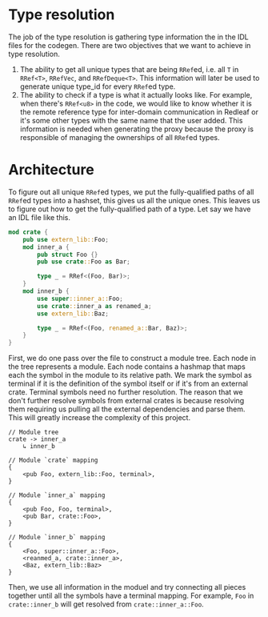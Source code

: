 # Type resolution
The job of the type resolution is gathering type information the in the IDL files for the codegen.
There are two objectives that we want to achieve in type resolution.
1.  The ability to get all unique types that are being `RRef`ed, i.e. all `T` in `RRef<T>`,
    `RRefVec`, and `RRefDeque<T>`. This information will later be used to generate unique type_id
    for every `RRef`ed type.
1.  The ability to check if a type is what it actually looks like. For example, when there's 
    `RRef<u8>` in the code, we would like to know whether it is the remote reference type for
    inter-domain communication in Redleaf or it's some other types with the same name that the user
    added. This information is needed when generating the proxy because the proxy is responsible of
    managing the ownerships of all `RRef`ed types.


# Architecture
To figure out all unique `RRef`ed types, we put the fully-qualified paths of all `RRef`ed types
into a hashset, this gives us all the unique ones. This leaves us to figure out how to get the
fully-qualified path of a type. Let say we have an IDL file like this.

```rust
mod crate {
    pub use extern_lib::Foo;
    mod inner_a {
        pub struct Foo {}
        pub use crate::Foo as Bar;

        type _ = RRef<(Foo, Bar)>;
    }
    mod inner_b {
        use super::inner_a::Foo;
        use crate::inner_a as renamed_a;
        use extern_lib::Baz;

        type _ = RRef<(Foo, renamed_a::Bar, Baz)>;
    }
}
```

First, we do one pass over the file to construct a module tree. Each node in the tree represents a
module. Each node contains a hashmap that maps each the symbol in the module to its relative path.
We mark the symbol as terminal if it is the definition of the symbol itself or if it's from an
external crate. Terminal symbols need no further resolution. The reason that we don't further
resolve symbols from external crates is because resolving them requiring us pulling all the external
dependencies and parse them. This will greatly increase the complexity of this project. 

```
// Module tree
crate -> inner_a
    ↳ inner_b 

// Module `crate` mapping
{
    <pub Foo, extern_lib::Foo, terminal>,
}

// Module `inner_a` mapping
{
    <pub Foo, Foo, terminal>,
    <pub Bar, crate::Foo>,
}

// Module `inner_b` mapping
{
    <Foo, super::inner_a::Foo>,
    <reanmed_a, crate::inner_a>,
    <Baz, extern_lib::Baz>
}
```

Then, we use all information in the moduel and try connecting all pieces together until all the
symbols have a terminal mapping. For example, `Foo` in `crate::inner_b` will get resolved from
`crate::inner_a::Foo`.

